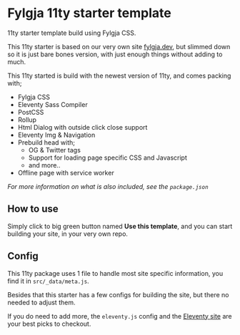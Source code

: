 # Fylgja 11ty starter template

11ty starter template build using Fylgja CSS.

<!-- TODO: add preview image of site -->

This 11ty starter is based on our very own site [fylgja.dev](https://fylgja.dev/),
but slimmed down so it is just bare bones version,
with just enough things without adding to much.

This 11ty started is build with the newest version of 11ty, 
and comes packing with;

- Fylgja CSS
- Eleventy Sass Compiler
- PostCSS
- Rollup
- Html Dialog with outside click close support
- Eleventy Img & Navigation
- Prebuild head with;
  - OG & Twitter tags
  - Support for loading page specific CSS and Javascript
  - and more..
- Offline page with service worker

_For more information on what is also included,_
_see the `package.json`_

## How to use

Simply click to big green button named **Use this template**,
and you can start building your site,
in your very own repo.

## Config

This 11ty package uses 1 file to handle most site specific information,
you find it in `src/_data/meta.js`.

Besides that this starter has a few configs for building the site,
but there no needed to adjust them.

If you do need to add more,
the `eleventy.js` config and the [Eleventy site](https://www.11ty.dev/) are your best picks to checkout.

